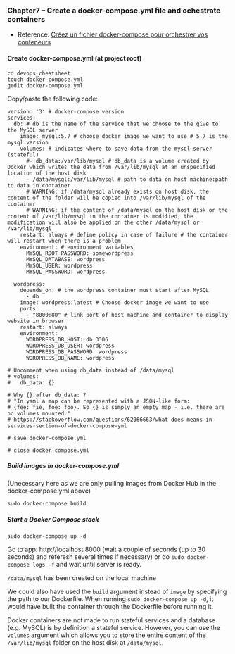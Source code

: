 ### Chapter7 – Create a docker-compose.yml file and ochestrate containers

- Reference: [Créez un fichier docker-compose pour orchestrer vos conteneurs](https://openclassrooms.com/fr/courses/2035766-optimisez-votre-deploiement-en-creant-des-conteneurs-avec-docker/6211677-creez-un-fichier-docker-compose-pour-orchestrer-vos-conteneurs)

#### Create docker-compose.yml (at project root)

```
cd devops_cheatsheet
touch docker-compose.yml
gedit docker-compose.yml
```

Copy/paste the following code:

```
version: '3' # docker-compose version
services:
  db: # db is the name of the service that we choose to the give to the MySQL server
    image: mysql:5.7 # choose docker image we want to use # 5.7 is the mysql version
    volumes: # indicates where to save data from the mysql server (stateful)
      #- db_data:/var/lib/mysql # db_data is a volume created by Docker which writes the data from /var/lib/mysql at an unspecified location of the host disk
      - /data/mysql:/var/lib/mysql # path to data on host machine:path to data in container
      # WARNING: if /data/mysql already exists on host disk, the content of the folder will be copied into /var/lib/mysql of the container
      # WARNING: if the content of /data/mysql on the host disk or the content of /var/lib/mysql in the container is modified, the modification will also be applied on the other /data/mysql or /var/lib/mysql
    restart: always # define policy in case of failure # the container will restart when there is a problem
    environment: # environment variables
      MYSQL_ROOT_PASSWORD: somewordpress
      MYSQL_DATABASE: wordpress
      MYSQL_USER: wordpress
      MYSQL_PASSWORD: wordpress

  wordpress: 
    depends_on: # the wordpress container must start after MySQL
      - db
    image: wordpress:latest # Choose docker image we want to use
    ports:
      - "8000:80" # link port of host machine and container to display website in browser
    restart: always
    environment:
      WORDPRESS_DB_HOST: db:3306
      WORDPRESS_DB_USER: wordpress
      WORDPRESS_DB_PASSWORD: wordpress
      WORDPRESS_DB_NAME: wordpress

# Uncomment when using db_data instead of /data/mysql
# volumes:
#   db_data: {}

# Why {} after db_data: ?
# "In yaml a map can be represented with a JSON-like form: 
# {fee: fie, foe: foo}. So {} is simply an empty map - i.e. there are no volumes mounted."
# https://stackoverflow.com/questions/62066663/what-does-means-in-services-section-of-docker-compose-yml
```

```
# save docker-compose.yml
```

```
# close docker-compose.yml
```

##### Build images in docker-compose.yml

(Unecessary here as we are only pulling images from Docker Hub in the docker-compose.yml above)

```
sudo docker-compose build
```

##### Start a Docker Compose stack

```
sudo docker-compose up -d
```

Go to app: http://localhost:8000 (wait a couple of seconds (up to 30 seconds) and referesh several times if necessary) or do `sudo docker-compose logs -f` and wait until server is ready.

`/data/mysql` has been created on the local machine

We could also have used the `build` argument instead of `image` by specifying the path to our Dockerfile. When running `sudo docker-compose up -d`, it would have built the container through the Dockerfile before running it.

Docker containers are not made to run stateful services and a database (e.g. MySQL) is by definition a stateful service. However, you can use the `volumes` argument which allows you to store the entire content of the `/var/lib/mysql` folder on the host disk at `/data/mysql`.